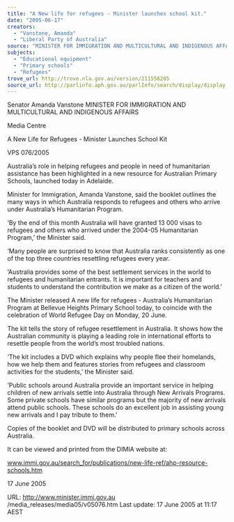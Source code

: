```yaml
---
title: "A New life for refugees - Minister launches school kit."
date: "2005-06-17"
creators:
  - "Vanstone, Amanda"
  - "Liberal Party of Australia"
source: "MINISTER FOR IMMIGRATION AND MULTICULTURAL AND INDIGENOUS AFFAIRS"
subjects:
  - "Educational equipment"
  - "Primary schools"
  - "Refugees"
trove_url: http://trove.nla.gov.au/version/211556205
source_url: http://parlinfo.aph.gov.au/parlInfo/search/display/display.w3p;query=Id%3A%22media/pressrel/MVDG6%22
---
```


 Senator Amanda Vanstone  MINISTER FOR IMMIGRATION AND MULTICULTURAL AND INDIGENOUS  AFFAIRS

 Media Centre

 A New Life for Refugees - Minister Launches School Kit 

 VPS 076/2005

 Australia’s role in helping refugees and people in need of humanitarian assistance has been highlighted in a new resource for  Australian Primary Schools, launched today in Adelaide.

 Minister for Immigration, Amanda Vanstone, said the booklet outlines the many ways in which Australia responds to refugees  and others who arrive under Australia’s Humanitarian Program.

 ‘By the end of this month Australia will have granted 13 000 visas to refugees and others who arrived under the 2004-05  Humanitarian Program,’ the Minister said.

 ‘Many people are surprised to know that Australia ranks consistently as one of the top three countries resettling refugees every  year.

 ‘Australia provides some of the best settlement services in the world to refugees and humanitarian entrants. It is important for  teachers and students to understand the contribution we make as a citizen of the world.’

 The Minister released A new life for refugees - Australia’s Humanitarian Program at Bellevue Heights Primary School today,  to coincide with the celebration of World Refugee Day on Monday, 20 June. 

 The kit tells the story of refugee resettlement in Australia. It shows how the Australian community is playing a leading role in  international efforts to resettle people from the world’s most troubled nations.

 ‘The kit includes a DVD which explains why people flee their homelands, how we help them and features stories from  refugees and classroom activities for the students,’ the Minister said.

 ‘Public schools around Australia provide an important service in helping children of new arrivals settle into Australia through  New Arrivals Programs. Some private schools have similar programs but the majority of new arrivals attend public schools.  These schools do an excellent job in assisting young new arrivals and I pay tribute to them.’

 Copies of the booklet and DVD will be distributed to primary schools across Australia.

 It can be viewed and printed from the DIMIA website at: 

 www.immi.gov.au/search_for/publications/new-life-ref/ahp-resource-schools.htm

 17 June 2005

 URL: http://www.minister.immi.gov.au /media_releases/media05/v05076.htm  Last update: 17 June 2005 at 11:17 AEST 

 

